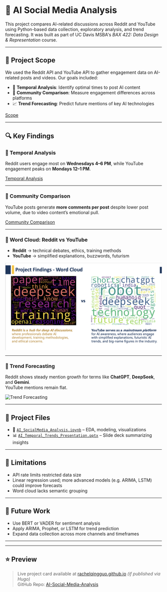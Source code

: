 # 🧠 AI Social Media Analysis

This project compares AI-related discussions across Reddit and YouTube using Python-based data collection, exploratory analysis, and trend forecasting. It was built as part of UC Davis MSBA's *BAX 422: Data Design & Representation* course.

---

## 🚀 Project Scope

We used the Reddit API and YouTube API to gather engagement data on AI-related posts and videos. Our goals included:

- 📅 **Temporal Analysis**: Identify optimal times to post AI content  
- 🤝 **Community Comparison**: Measure engagement differences across platforms  
- 📈 **Trend Forecasting**: Predict future mentions of key AI technologies

[Scope](images/scope.png)

---

## 🔍 Key Findings

### 🔹 Temporal Analysis  
Reddit users engage most on **Wednesdays 4–6 PM**, while YouTube engagement peaks on **Mondays 12–1 PM**.

[Temporal Analysis](images/temporal.png)

---

### 🔹 Community Comparison  
YouTube posts generate **more comments per post** despite lower post volume, due to video content’s emotional pull.

[Community Comparison](images/community.png)

---

### 🔹 Word Cloud: Reddit vs YouTube  
- **Reddit** → technical debates, ethics, training methods  
- **YouTube** → simplified explanations, buzzwords, futurism

![Word Cloud](images/wordcloud.png)

---

### 🔹 Trend Forecasting  
Reddit shows steady mention growth for terms like **ChatGPT**, **DeepSeek**, and **Gemini**.  
YouTube mentions remain flat.

![Trend Forecasting](images/trendforecast.png)

---

## 💼 Project Files

- 📓 [`AI_SocialMedia_Analysis.ipynb`](code/AI_SocialMedia_Analysis.ipynb) – EDA, modeling, visualizations
- 📊 [`AI_Temporal_Trends_Presentation.pptx`](slides/AI_Temporal_Trends_Presentation.pptx) – Slide deck summarizing insights

---

## 🔧 Limitations

- API rate limits restricted data size
- Linear regression used; more advanced models (e.g. ARIMA, LSTM) could improve forecasts
- Word cloud lacks semantic grouping

---

## 🔮 Future Work

- Use BERT or VADER for sentiment analysis  
- Apply ARIMA, Prophet, or LSTM for trend prediction  
- Expand data collection across more channels and timeframes  

---


---

## ⭐️ Preview

> Live project card available at [rachelqingguo.github.io](https://rachelqingguo.github.io) *(if published via Hugo)*  
> GitHub Repo: [AI-Social-Media-Analysis](https://github.com/rachelqingguo/AI-Social-Media-Analysis)
